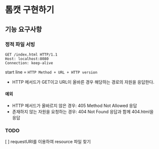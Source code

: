 # 톰캣 구현하기

## 기능 요구사항

### 정적 파일 서빙

```http request
GET /index.html HTTP/1.1
Host: localhost:8080
Connection: keep-alive

```

start line = `HTTP Method + URL + HTTP version`

* HTTP 메서드가 GET이고 URL이 올바른 경우 해당하는 경로의 자원을 응답한다.


#### 예외

* HTTP 메서드가 올바르지 않은 경우: 405 Method Not Allowed 응답
* 존재하지 않는 자원을 요청하는 경우: 404 Not Found 응답과 함께 404.html을 응답


### TODO

[ ] requestURI를 이용하여 resource 파일 찾기
